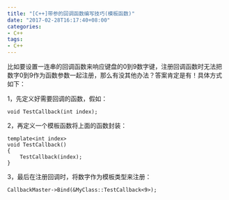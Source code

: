 ```yaml
---
title: "[C++]带参的回调函数编写技巧(模板函数)"
date: "2017-02-28T16:17:40+08:00"
categories:
- C++
tags:
- C++
---
```



比如要设置一连串的回调函数来响应键盘的0到9数字键，注册回调函数时无法把数字0到9作为函数参数一起注册，那么有没其他办法？答案肯定是有！具体方式如下：

1，先定义好需要回调的函数，假如：

    void TestCallback(int index);


2，再定义一个模板函数将上面的函数封装：

    template<int index>
    void TestCallback()
    {
        TestCallback(index);
    }

3，最后在注册回调时，将数字作为模板类型来注册：

    CallbackMaster->Bind(&MyClass::TestCallback<9>);